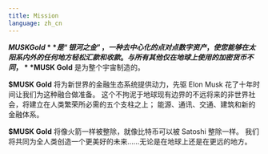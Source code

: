 ```yaml
---
title: Mission
language: zh_cn
---
```

**$MUSK Gold** 是“银河之金”，一种去中心化的点对点数字资产，使您能够在太阳系内外的任何地方轻松汇款和收款。 与所有其他仅在地球上使用的加密货币不同，**$MUSK Gold** 是为整个宇宙制造的。

**$MUSK Gold** 将为新世界的金融生态系统提供动力，先驱 Elon Musk 花了十年时间让我们为这种融合做准备。 这个不拘泥于地球现有边界的不远将来的非世界社会，将建立在人类繁荣所必需的五个支柱之上； 能源、通讯、交通、建筑和新的金融体系。

**$MUSK Gold** 将像火箭一样被整除，就像比特币可以被 Satoshi 整除一样。 我们将共同为全人类创造一个更美好的未来……无论是在地球上还是在更远的地方。